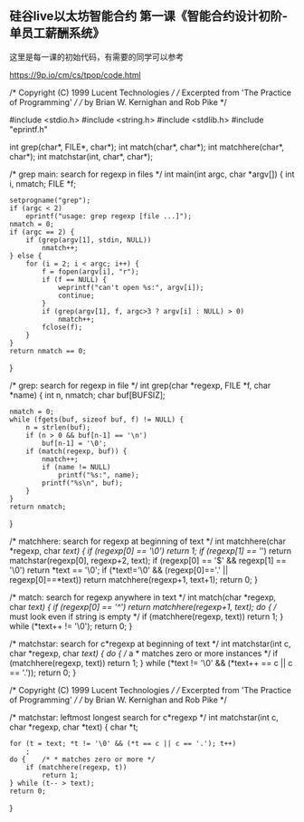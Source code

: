 ## 硅谷live以太坊智能合约 第一课《智能合约设计初阶-单员工薪酬系统》

这里是每一课的初始代码，有需要的同学可以参考

https://9p.io/cm/cs/tpop/code.html

/* Copyright (C) 1999 Lucent Technologies */
/* Excerpted from 'The Practice of Programming' */
/* by Brian W. Kernighan and Rob Pike */

#include <stdio.h>
#include <string.h>
#include <stdlib.h>
#include "eprintf.h"

int	grep(char*, FILE*, char*);
int	match(char*, char*);
int	matchhere(char*, char*);
int	matchstar(int, char*, char*);

/* grep main: search for regexp in files */
int main(int argc, char *argv[])
{
	int i, nmatch;
	FILE *f;

	setprogname("grep");
	if (argc < 2)
		eprintf("usage: grep regexp [file ...]");
	nmatch = 0;
	if (argc == 2) {
		if (grep(argv[1], stdin, NULL))
			nmatch++;
	} else {
		for (i = 2; i < argc; i++) {
			f = fopen(argv[i], "r");
			if (f == NULL) {
				weprintf("can't open %s:", argv[i]);
				continue;
			}
			if (grep(argv[1], f, argc>3 ? argv[i] : NULL) > 0)
				nmatch++;
			fclose(f);
		}
	}
	return nmatch == 0;
}

/* grep: search for regexp in file */
int grep(char *regexp, FILE *f, char *name)
{
	int n, nmatch;
	char buf[BUFSIZ];

	nmatch = 0;
	while (fgets(buf, sizeof buf, f) != NULL) {
		n = strlen(buf);
		if (n > 0 && buf[n-1] == '\n')
			buf[n-1] = '\0';
		if (match(regexp, buf)) {
			nmatch++;
			if (name != NULL)
				printf("%s:", name);
			printf("%s\n", buf);
		}
	}
	return nmatch;
}

/* matchhere: search for regexp at beginning of text */
int matchhere(char *regexp, char *text)
{
	if (regexp[0] == '\0')
		return 1;
	if (regexp[1] == '*')
		return matchstar(regexp[0], regexp+2, text);
	if (regexp[0] == '$' && regexp[1] == '\0')
		return *text == '\0';
	if (*text!='\0' && (regexp[0]=='.' || regexp[0]==*text))
		return matchhere(regexp+1, text+1);
	return 0;
}

/* match: search for regexp anywhere in text */
int match(char *regexp, char *text)
{
	if (regexp[0] == '^')
		return matchhere(regexp+1, text);
	do {	/* must look even if string is empty */
		if (matchhere(regexp, text))
			return 1;
	} while (*text++ != '\0');
	return 0;
}

/* matchstar: search for c*regexp at beginning of text */
int matchstar(int c, char *regexp, char *text)
{
	do {	/* a * matches zero or more instances */
		if (matchhere(regexp, text))
			return 1;
	} while (*text != '\0' && (*text++ == c || c == '.'));
	return 0;
}

/* Copyright (C) 1999 Lucent Technologies */
/* Excerpted from 'The Practice of Programming' */
/* by Brian W. Kernighan and Rob Pike */

/* matchstar: leftmost longest search for c*regexp */
int matchstar(int c, char *regexp, char *text)
{
	char *t;

	for (t = text; *t != '\0' && (*t == c || c == '.'); t++)
		;
	do {	/* * matches zero or more */
		if (matchhere(regexp, t))
			return 1;
	} while (t-- > text);
	return 0;
}
